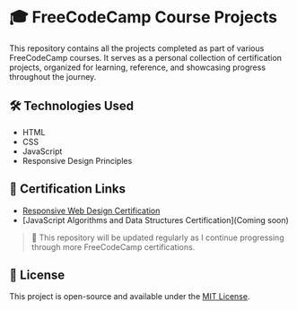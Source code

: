 # 🎓 FreeCodeCamp Course Projects

This repository contains all the projects completed as part of various FreeCodeCamp courses. It serves as a personal collection of certification projects, organized for learning, reference, and showcasing progress throughout the journey.

## 🛠️ Technologies Used

- HTML  
- CSS  
- JavaScript  
- Responsive Design Principles  

## 🏅 Certification Links

- [Responsive Web Design Certification](https://www.freecodecamp.org/certification/dipanshuu/responsive-web-design)
- [JavaScript Algorithms and Data Structures Certification](Coming soon)

> 🔄 This repository will be updated regularly as I continue progressing through more FreeCodeCamp certifications.

## 📜 License

This project is open-source and available under the [MIT License](LICENSE).